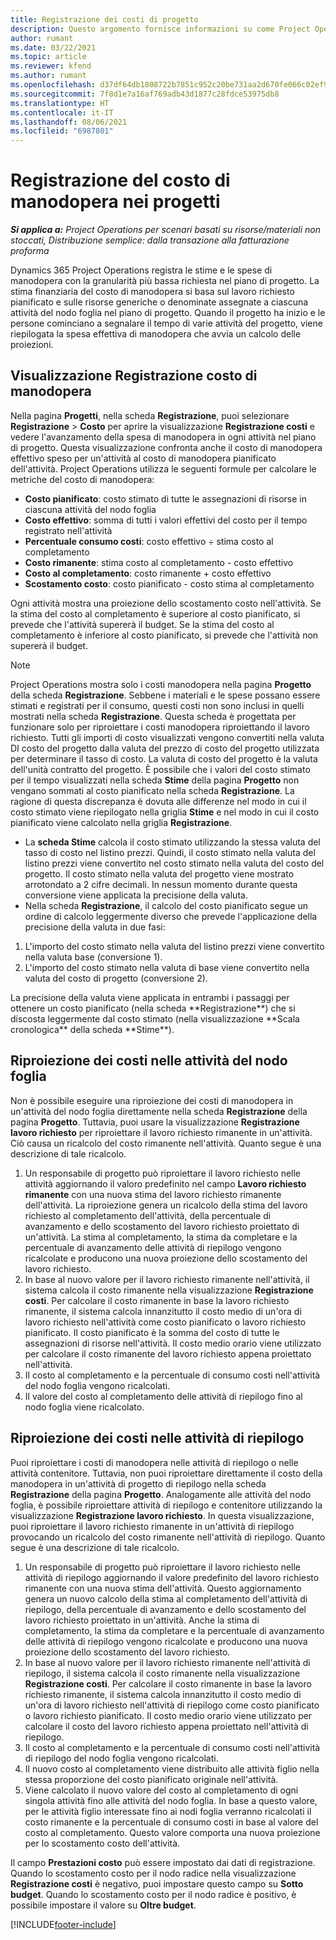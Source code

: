 ```yaml
---
title: Registrazione dei costi di progetto
description: Questo argomento fornisce informazioni su come Project Operations registra l'avanzamento rispetto al costo e alla spesa di manodopera in un progetto.
author: rumant
ms.date: 03/22/2021
ms.topic: article
ms.reviewer: kfend
ms.author: rumant
ms.openlocfilehash: d37df64db1808722b7851c952c20be731aa2d670fe066c02ef90386712487407
ms.sourcegitcommit: 7f8d1e7a16af769adb43d1877c28fdce53975db8
ms.translationtype: HT
ms.contentlocale: it-IT
ms.lasthandoff: 08/06/2021
ms.locfileid: "6987801"
---
```

# <a name="labor-cost-tracking-on-projects"></a>Registrazione del costo di manodopera nei progetti

_**Si applica a:** Project Operations per scenari basati su risorse/materiali non stoccati, Distribuzione semplice: dalla transazione alla fatturazione proforma_

Dynamics 365 Project Operations registra le stime e le spese di manodopera con la granularità più bassa richiesta nel piano di progetto. La stima finanziaria del costo di manodopera si basa sul lavoro richiesto pianificato e sulle risorse generiche o denominate assegnate a ciascuna attività del nodo foglia nel piano di progetto. Quando il progetto ha inizio e le persone cominciano a segnalare il tempo di varie attività del progetto, viene riepilogata la spesa effettiva di manodopera che avvia un calcolo delle proiezioni.

## <a name="labor-cost-tracking-view"></a>Visualizzazione Registrazione costo di manodopera

Nella pagina **Progetti**, nella scheda **Registrazione**, puoi selezionare **Registrazione** > **Costo** per aprire la visualizzazione **Registrazione costi** e vedere l'avanzamento della spesa di manodopera in ogni attività nel piano di progetto. Questa visualizzazione confronta anche il costo di manodopera effettivo speso per un'attività al costo di manodopera pianificato dell'attività. Project Operations utilizza le seguenti formule per calcolare le metriche del costo di manodopera:

- **Costo pianificato**: costo stimato di tutte le assegnazioni di risorse in ciascuna attività del nodo foglia
- **Costo effettivo**: somma di tutti i valori effettivi del costo per il tempo registrato nell'attività
- **Percentuale consumo costi**: costo effettivo ÷ stima costo al completamento
- **Costo rimanente**: stima costo al completamento - costo effettivo
- **Costo al completamento**: costo rimanente + costo effettivo
- **Scostamento costo**: costo pianificato - costo stima al completamento

Ogni attività mostra una proiezione dello scostamento costo nell'attività. Se la stima del costo al completamento è superiore al costo pianificato, si prevede che l'attività supererà il budget. Se la stima del costo al completamento è inferiore al costo pianificato, si prevede che l'attività non supererà il budget.

>[!NOTE]
> Project Operations mostra solo i costi manodopera nella pagina **Progetto** della scheda **Registrazione**. Sebbene i materiali e le spese possano essere stimati e registrati per il consumo, questi costi non sono inclusi in quelli mostrati nella scheda **Registrazione**. Questa scheda è progettata per funzionare solo per riproiettare i costi manodopera riproiettando il lavoro richiesto.
Tutti gli importi di costo visualizzati vengono convertiti nella valuta DI costo del progetto dalla valuta del prezzo di costo del progetto utilizzata per determinare il tasso di costo. La valuta di costo del progetto è la valuta dell'unità contratto del progetto. È possibile che i valori del costo stimato per il tempo visualizzati nella scheda **Stime** della pagina **Progetto** non vengano sommati al costo pianificato nella scheda **Registrazione**. La ragione di questa discrepanza è dovuta alle differenze nel modo in cui il costo stimato viene riepilogato nella griglia **Stime** e nel modo in cui il costo pianificato viene calcolato nella griglia **Registrazione**. 
>
> - La **scheda Stime** calcola il costo stimato utilizzando la stessa valuta del tasso di costo nel listino prezzi. Quindi, il costo stimato nella valuta del listino prezzi viene convertito nel costo stimato nella valuta del costo del progetto. Il costo stimato nella valuta del progetto viene mostrato arrotondato a 2 cifre decimali. In nessun momento durante questa conversione viene applicata la precisione della valuta. 
> - Nella scheda **Registrazione**, il calcolo del costo pianificato segue un ordine di calcolo leggermente diverso che prevede l'applicazione della precisione della valuta in due fasi: 
   ><ol>
   ><li>L'importo del costo stimato nella valuta del listino prezzi viene convertito nella valuta base (conversione 1).</li>
   ><li>L'importo del costo stimato nella valuta di base viene convertito nella valuta del costo di progetto (conversione 2). </li>
   ></ol>
   >La precisione della valuta viene applicata in entrambi i passaggi per ottenere un costo pianificato (nella scheda **Registrazione**) che si discosta leggermente dal costo stimato (nella visualizzazione **Scala cronologica** della scheda **Stime**). 
   
## <a name="reprojecting-costs-on-leaf-node-tasks"></a>Riproiezione dei costi nelle attività del nodo foglia

Non è possibile eseguire una riproiezione dei costi di manodopera in un'attività del nodo foglia direttamente nella scheda **Registrazione** della pagina **Progetto**. Tuttavia, puoi usare la visualizzazione **Registrazione lavoro richiesto** per riproiettare il lavoro richiesto rimanente in un'attività. Ciò causa un ricalcolo del costo rimanente nell'attività. Quanto segue è una descrizione di tale ricalcolo.

1. Un responsabile di progetto può riproiettare il lavoro richiesto nelle attività aggiornando il valoro predefinito nel campo **Lavoro richiesto rimanente** con una nuova stima del lavoro richiesto rimanente dell'attività. La riproiezione genera un ricalcolo della stima del lavoro richiesto al completamento dell'attività, della percentuale di avanzamento e dello scostamento del lavoro richiesto proiettato di un'attività. La stima al completamento, la stima da completare e la percentuale di avanzamento delle attività di riepilogo vengono ricalcolate e producono una nuova proiezione dello scostamento del lavoro richiesto.
2. In base al nuovo valore per il lavoro richiesto rimanente nell'attività, il sistema calcola il costo rimanente nella visualizzazione **Registrazione costi**. Per calcolare il costo rimanente in base la lavoro richiesto rimanente, il sistema calcola innanzitutto il costo medio di un'ora di lavoro richiesto nell'attività come costo pianificato o lavoro richiesto pianificato. Il costo pianificato è la somma del costo di tutte le assegnazioni di risorse nell'attività. Il costo medio orario viene utilizzato per calcolare il costo rimanente del lavoro richiesto appena proiettato nell'attività.
3. Il costo al completamento e la percentuale di consumo costi nell'attività del nodo foglia vengono ricalcolati.
4. Il valore del costo al completamento delle attività di riepilogo fino al nodo foglia viene ricalcolato.

## <a name="reprojecting-costs-on-summary-tasks"></a>Riproiezione dei costi nelle attività di riepilogo

Puoi riproiettare i costi di manodopera nelle attività di riepilogo o nelle attività contenitore. Tuttavia, non puoi riproiettare direttamente il costo della manodopera in un'attività di progetto di riepilogo nella scheda **Registrazione** della pagina **Progetto**. Analogamente alle attività del nodo foglia, è possibile riproiettare attività di riepilogo e contenitore utilizzando la visualizzazione **Registrazione lavoro richiesto**. In questa visualizzazione, puoi riproiettare il lavoro richiesto rimanente in un'attività di riepilogo provocando un ricalcolo del costo rimanente nell'attività di riepilogo. Quanto segue è una descrizione di tale ricalcolo.

1. Un responsabile di progetto può riproiettare il lavoro richiesto nelle attività di riepilogo aggiornando il valore predefinito del lavoro richiesto rimanente con una nuova stima dell'attività. Questo aggiornamento genera un nuovo calcolo della stima al completamento dell'attività di riepilogo, della percentuale di avanzamento e dello scostamento del lavoro richiesto proiettato in un'attività. Anche la stima di completamento, la stima da completare e la percentuale di avanzamento delle attività di riepilogo vengono ricalcolate e producono una nuova proiezione dello scostamento del lavoro richiesto.
2. In base al nuovo valore per il lavoro richiesto rimanente nell'attività di riepilogo, il sistema calcola il costo rimanente nella visualizzazione **Registrazione costi**. Per calcolare il costo rimanente in base la lavoro richiesto rimanente, il sistema calcola innanzitutto il costo medio di un'ora di lavoro richiesto nell'attività di riepilogo come costo pianificato o lavoro richiesto pianificato. Il costo medio orario viene utilizzato per calcolare il costo del lavoro richiesto appena proiettato nell'attività di riepilogo.
3. Il costo al completamento e la percentuale di consumo costi nell'attività di riepilogo del nodo foglia vengono ricalcolati.
4. Il nuovo costo al completamento viene distribuito alle attività figlio nella stessa proporzione del costo pianificato originale nell'attività.
5. Viene calcolato il nuovo valore del costo al completamento di ogni singola attività fino alle attività del nodo foglia. In base a questo valore, per le attività figlio interessate fino ai nodi foglia verranno ricalcolati il costo rimanente e la percentuale di consumo costi in base al valore del costo al completamento. Questo valore comporta una nuova proiezione per lo scostamento costo dell'attività. 


Il campo **Prestazioni costo** può essere impostato dai dati di registrazione. Quando lo scostamento costo per il nodo radice nella visualizzazione **Registrazione costi** è negativo, puoi impostare questo campo su **Sotto budget**. Quando lo scostamento costo per il nodo radice è positivo, è possibile impostare il valore su **Oltre budget**.


[!INCLUDE[footer-include](../includes/footer-banner.md)]
